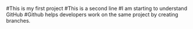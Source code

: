 #This is my first project
#This is a second line
#I am starting to understand GitHub
#Github helps developers work on the same project by creating branches.